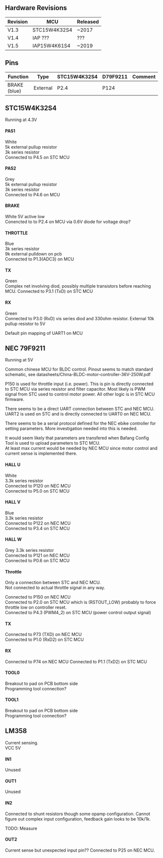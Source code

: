 

## Hardware Revisions

Revision | MCU          | Released
-------- | ------------ | -----------
V1.3     | STC15W4K32S4 | ~2017
V1.4     | IAP ???      | ???
V1.5     | IAP15W4K61S4 | ~2019




## Pins

Function               | Type       | STC15W4K32S4 | D79F9211 | Comment
---------------------- | ---------- | ------------ | -------- | -------
BRAKE (blue)           | External   | P2.4         | P124     | 








## STC15W4K32S4
Running at 4.3V


#### PAS1
White  
5k external pullup resistor  
3k series resistor  
Connected to P4.5 on STC MCU

#### PAS2
Grey   
5k external pullup resistor  
3k series resistor  
Connected to P4.6 on MCU

#### BRAKE 
White
5V active low  
Conencted to to P2.4 on MCU via 0.6V diode for voltage drop?

#### THROTTLE
Blue  
3k series resistor  
9k external pulldown on pcb  
Connected to P1.3(ADC3) on MCU

#### TX
Green  
Complex net involving diod, possibly multiple transistors before reaching MCU.
Connected to P3.1 (TxD) on STC MCU

#### RX
Green  
Connected to P3.0 (RxD) vis series diod and 330ohm resistor.
External 10k pullup resistor to 5V 

Default pin mapping of UART1 on MCU


## NEC 79F9211
Running at 5V

Common chinese MCU for BLDC control.
Pinout seems to match standard schematic, see datasheets/China-BLDC-motor-controller-36V-250W.pdf

P150 is used for throttle input (i.e. power).
This is pin is directly connected to STC MCU via series resistor and filter capacitor.
Most likely is PWM signal from STC used to control motor power.
All other logic is in STC MCU firmware.

There seems to be a direct UART connection between STC and NEC MCU.  
UART2 is used on STC and is directly connected to UART0 on NEC MCU.

There seems to be a serial protocol defined for the NEC ebike controller for setting parameters.
More investigation needed into this is needed.

It would seem likely that parameters are transfered when Bafang Config Tool is used to upload parameters to STC MCU.  
At least max current would be needed by NEC MCU since motor control and current sense is implemented there.

#### HALL U
White  
3.3k series resistor  
Connected to P120 on NEC MCU  
Connected to P5.0 on STC MCU

#### HALL V
Blue  
3.3k series resistor  
Connected to P122 on NEC MCU  
Connected to P3.4 on STC MCU

#### HALL W
Grey
3.3k series resistor  
Connected to P121 on NEC MCU  
Connected to P0.6 on STC MCU

#### Throttle
Only a connection between STC and NEC MCU.  
Not connected to actual throttle signal in any way.  

Connected to P150 on NEC MCU  
Connected to P2.0 on STC MCU which is (RSTOUT_LOW) probably to force throttle low on controller reset.  
Connected to P4.3 (PWM4_2) on STC MCU (power control output signal)

#### TX
Connected to P73 (TXD) on NEC MCU  
Connected to P1.0 (RxD2) on STC MCU

#### RX
Connected to P74 on NEC MCU
Connected to P1.1 (TxD2) on STC MCU

#### TOOL0
Breakout to pad on PCB bottom side  
Programming tool connection?

#### TOOL1
Breakout to pad on PCB bottom side  
Programming tool connection?



## LM358
Current sensing.  
VCC 5V

#### IN1
Unused

#### OUT1
Unused

#### IN2
Connected to shunt resistors though some opamp configuration.
Cannot figure out complex input configuration, feedback gain looks to be 10k/1k.

TODO: Measure

#### OUT2
Current sense but unexpected input pin??
Connected to P25 on NEC MCU.
